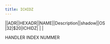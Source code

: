 ```yaml
---
title: ICHIDZ
---
```

||ADR||HEXADR||NAME||Description||shadow||OS  
|32|$20|ICHIDZ| | |  
  
  
HANDLER INDEX NUMMER  

